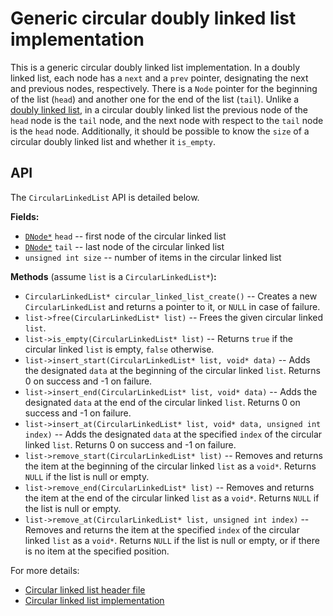 # Generic circular doubly linked list implementation

This is a generic circular doubly linked list implementation. In a doubly linked list, each node has a `next` and a `prev` pointer, designating the next and previous nodes, respectively. There is a `Node` pointer for the beginning of the list (`head`) and another one for the end of the list (`tail`). Unlike a [doubly linked list](https://github.com/alexandra-zaharia/libgcds/blob/master/docs/LinkedList.md), in a circular doubly linked list the previous node of the `head` node is the `tail` node, and the next node with respect to the `tail` node is the `head` node. Additionally, it should be possible to know the `size` of a circular doubly linked list and whether it `is_empty`. 

## API

The `CircularLinkedList` API is detailed below.

**Fields:**
  * [`DNode*`](https://github.com/alexandra-zaharia/libgcds/blob/master/include/node.h) `head` -- first node of the circular linked list
  * [`DNode*`](https://github.com/alexandra-zaharia/libgcds/blob/master/include/node.h) `tail` -- last node of the circular linked list
  * `unsigned int size` -- number of items in the circular linked list

**Methods** (assume `list` is a `CircularLinkedList*`)**:**
  * `CircularLinkedList* circular_linked_list_create()` -- Creates a new `CircularLinkedList` and returns a pointer to it, or `NULL` in case of failure.
  * `list->free(CircularLinkedList* list)` -- Frees the given circular linked `list`.
  * `list->is_empty(CircularLinkedList* list)` -- Returns `true` if the circular linked `list` is empty, `false` otherwise.
  * `list->insert_start(CircularLinkedList* list, void* data)` -- Adds the designated `data` at the beginning of the circular linked `list`. Returns 0 on success and -1 on failure.
  * `list->insert_end(CircularLinkedList* list, void* data)` -- Adds the designated `data` at the end of the circular linked `list`. Returns 0 on success and -1 on failure.
  * `list->insert_at(CircularLinkedList* list, void* data, unsigned int index)` -- Adds the designated `data` at the specified `index` of the circular linked `list`. Returns 0 on success and -1 on failure.
  * `list->remove_start(CircularLinkedList* list)` -- Removes and returns the item at the beginning of the circular linked `list` as a `void*`. Returns `NULL` if the list is null or empty.
  * `list->remove_end(CircularLinkedList* list)` -- Removes and returns the item at the end of the circular linked `list` as a `void*`. Returns `NULL` if the list is null or empty.
  * `list->remove_at(CircularLinkedList* list, unsigned int index)` -- Removes and returns the item at the specified `index` of the circular linked `list` as a `void*`. Returns `NULL` if the list is null or empty, or if there is no item at the specified position.

For more details:
  * [Circular linked list header file](https://github.com/alexandra-zaharia/libgcds/blob/master/include/CircularLinkedList/circular_linked_list.h)
  * [Circular linked list implementation](https://github.com/alexandra-zaharia/libgcds/blob/master/src/CircularLinkedList/circular_linked_list.c)
